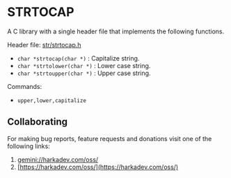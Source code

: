 # STRTOCAP

A C library with a single header file that implements the following
functions.


Header file: [str/strtocap.h](strtocap.h)

- `char *strtocap(char *)` : Capitalize string.
- `char *strtolower(char *)` : Lower case string.
- `char *strtoupper(char *)` : Upper case string.

Commands:

- `upper,lower,capitalize`

## Collaborating

For making bug reports, feature requests and donations visit
one of the following links:

1. [gemini://harkadev.com/oss/](gemini://harkadev.com/oss/)
2. [https://harkadev.com/oss/](https://harkadev.com/oss/)

